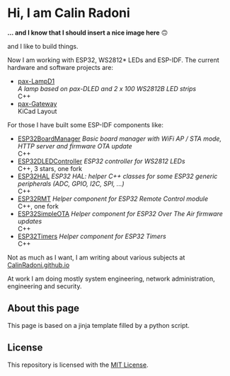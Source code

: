 # Hi, I am Calin Radoni

**... and I know that I should insert a nice image here** &#x1F643;

and I like to build things.

Now I am working with ESP32, WS2812* LEDs and ESP-IDF. The current hardware and software projects are:

- [pax-LampD1](https://api.github.com/repos/CalinRadoni/pax-LampD1)<br/>*A lamp based on pax-DLED and 2 x 100 WS2812B LED strips*<br/>C++
- [pax-Gateway](https://api.github.com/repos/CalinRadoni/pax-Gateway)<br/>KiCad Layout

For those I have built some ESP-IDF components like:

- [ESP32BoardManager](https://api.github.com/repos/CalinRadoni/ESP32BoardManager) *Basic board manager with WiFi AP / STA mode, HTTP server and firmware OTA update*<br/>C++
- [ESP32DLEDController](https://api.github.com/repos/CalinRadoni/ESP32DLEDController) *ESP32 controller for WS2812 LEDs*<br/>C++, 3 stars, one fork
- [ESP32HAL](https://api.github.com/repos/CalinRadoni/ESP32HAL) *ESP32 HAL: helper C++ classes for some ESP32 generic peripherals (ADC, GPIO, I2C, SPI, ...)*<br/>C++
- [ESP32RMT](https://api.github.com/repos/CalinRadoni/ESP32RMT) *Helper component for ESP32 Remote Control module*<br/>C++, one fork
- [ESP32SimpleOTA](https://api.github.com/repos/CalinRadoni/ESP32SimpleOTA) *Helper component for ESP32 Over The Air firmware updates*<br/>C++
- [ESP32Timers](https://api.github.com/repos/CalinRadoni/ESP32Timers) *Helper component for ESP32 Timers*<br/>C++


Not as much as I want, I am writing about various subjects at [CalinRadoni.github.io](https://github.com/CalinRadoni/CalinRadoni.github.io)

At work I am doing mostly system engineering, network administration, engineering and security.

## About this page

This page is based on a jinja template filled by a python script.

## License

This repository is licensed with the [MIT License](LICENSE).